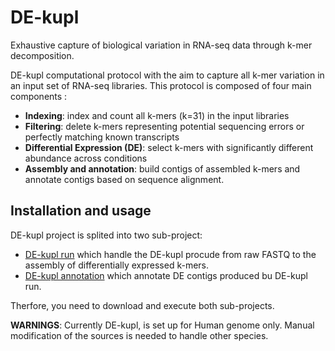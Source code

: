 # DE-kupl
Exhaustive capture of biological variation in RNA-seq data through k-mer decomposition.

DE-kupl computational protocol with the aim to capture all k-mer variation in an input set of RNA-seq libraries. This protocol is composed of four main components :

- **Indexing**: index and count all k-mers (k=31) in the input libraries
- **Filtering**: delete k-mers representing potential sequencing errors or perfectly matching known transcripts
- **Differential Expression (DE)**: select k-mers with significantly different abundance across conditions
- **Assembly and annotation**: build contigs of assembled k-mers and annotate contigs based on sequence alignment.

## Installation and usage

DE-kupl project is splited into two sub-project: 

- [DE-kupl run](https://github.com/Transipedia/dekupl-run) which handle the DE-kupl procude from raw FASTQ to the assembly of differentially expressed k-mers. 
- [DE-kupl annotation](https://github.com/Transipedia/dekupl-annotation) which annotate DE contigs produced bu DE-kupl run.

Therfore, you need to download and execute both sub-projects.

**WARNINGS**: Currently DE-kupl, is set up for Human genome only. Manual modification of the sources is needed to handle other species.
